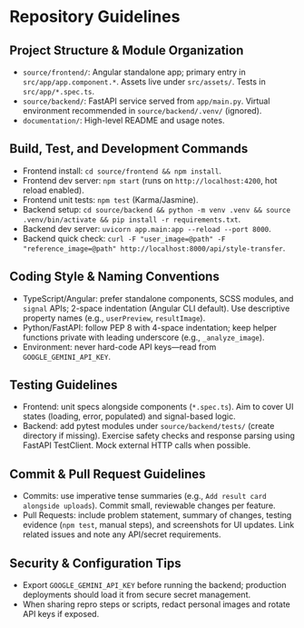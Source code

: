 # Repository Guidelines

## Project Structure & Module Organization
- `source/frontend/`: Angular standalone app; primary entry in `src/app/app.component.*`. Assets live under `src/assets/`. Tests in `src/app/*.spec.ts`.
- `source/backend/`: FastAPI service served from `app/main.py`. Virtual environment recommended in `source/backend/.venv/` (ignored).
- `documentation/`: High-level README and usage notes.

## Build, Test, and Development Commands
- Frontend install: `cd source/frontend && npm install`.
- Frontend dev server: `npm start` (runs on `http://localhost:4200`, hot reload enabled).
- Frontend unit tests: `npm test` (Karma/Jasmine).
- Backend setup: `cd source/backend && python -m venv .venv && source .venv/bin/activate && pip install -r requirements.txt`.
- Backend dev server: `uvicorn app.main:app --reload --port 8000`.
- Backend quick check: `curl -F "user_image=@path" -F "reference_image=@path" http://localhost:8000/api/style-transfer`.

## Coding Style & Naming Conventions
- TypeScript/Angular: prefer standalone components, SCSS modules, and `signal` APIs; 2-space indentation (Angular CLI default). Use descriptive property names (e.g., `userPreview`, `resultImage`).
- Python/FastAPI: follow PEP 8 with 4-space indentation; keep helper functions private with leading underscore (e.g., `_analyze_image`).
- Environment: never hard-code API keys—read from `GOOGLE_GEMINI_API_KEY`.

## Testing Guidelines
- Frontend: unit specs alongside components (`*.spec.ts`). Aim to cover UI states (loading, error, populated) and signal-based logic.
- Backend: add pytest modules under `source/backend/tests/` (create directory if missing). Exercise safety checks and response parsing using FastAPI TestClient. Mock external HTTP calls when possible.

## Commit & Pull Request Guidelines
- Commits: use imperative tense summaries (e.g., `Add result card alongside uploads`). Commit small, reviewable changes per feature.
- Pull Requests: include problem statement, summary of changes, testing evidence (`npm test`, manual steps), and screenshots for UI updates. Link related issues and note any API/secret requirements.

## Security & Configuration Tips
- Export `GOOGLE_GEMINI_API_KEY` before running the backend; production deployments should load it from secure secret management.
- When sharing repro steps or scripts, redact personal images and rotate API keys if exposed.
